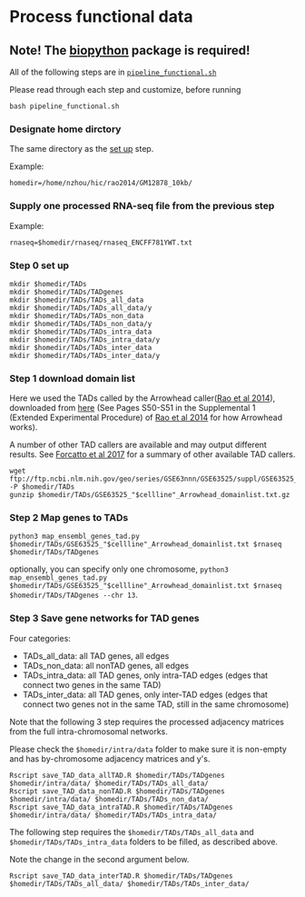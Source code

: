 # Process functional data

## **Note!** The [biopython](https://biopython.org) package is required!

All of the following steps are in [`pipeline_functional.sh`](pipeline_functional.sh) 

Please read through each step and customize, before running

```
bash pipeline_functional.sh
```

### Designate home dirctory

The same directory as the [set up](../0setup/) step.

Example:
```
homedir=/home/nzhou/hic/rao2014/GM12878_10kb/
```

### Supply one processed RNA-seq file from the previous step
Example:
```
rnaseq=$homedir/rnaseq/rnaseq_ENCFF781YWT.txt
```

### Step 0 set up

```
mkdir $homedir/TADs
mkdir $homedir/TADs/TADgenes
mkdir $homedir/TADs/TADs_all_data
mkdir $homedir/TADs/TADs_all_data/y
mkdir $homedir/TADs/TADs_non_data
mkdir $homedir/TADs/TADs_non_data/y
mkdir $homedir/TADs/TADs_intra_data
mkdir $homedir/TADs/TADs_intra_data/y
mkdir $homedir/TADs/TADs_inter_data
mkdir $homedir/TADs/TADs_inter_data/y
```

### Step 1 download domain list

Here we used the TADs called by the Arrowhead caller([Rao et al 2014](https://www.ncbi.nlm.nih.gov/pubmed/25497547)), downloaded from [here](https://www.ncbi.nlm.nih.gov/geo/query/acc.cgi?acc=GSE63525) (See Pages S50-S51 in the Supplemental 1 (Extended Experimental Procedure) of [Rao et al 2014](https://www.ncbi.nlm.nih.gov/pubmed/25497547) for how Arrowhead works).

A number of other TAD callers are available and may output different results. See [Forcatto et al 2017](https://www.ncbi.nlm.nih.gov/pubmed/28604721) for a summary of other available TAD callers.

```
wget ftp://ftp.ncbi.nlm.nih.gov/geo/series/GSE63nnn/GSE63525/suppl/GSE63525_"$cellline"_Arrowhead_domainlist.txt.gz -P $homedir/TADs
gunzip $homedir/TADs/GSE63525_"$cellline"_Arrowhead_domainlist.txt.gz
```


### Step 2 Map genes to TADs

```
python3 map_ensembl_genes_tad.py $homedir/TADs/GSE63525_"$cellline"_Arrowhead_domainlist.txt $rnaseq $homedir/TADs/TADgenes
```
optionally, you can specify only one chromosome, `python3 map_ensembl_genes_tad.py $homedir/TADs/GSE63525_"$cellline"_Arrowhead_domainlist.txt $rnaseq $homedir/TADs/TADgenes --chr 13`.


### Step 3 Save gene networks for TAD genes

Four categories:

  - TADs_all_data: all TAD genes, all edges
  - TADs_non_data: all nonTAD genes, all edges
  - TADs_intra_data: all TAD genes, only intra-TAD edges (edges that connect two genes in the same TAD)
  - TADs_inter_data: all TAD genes, only inter-TAD edges (edges that connect two genes not in the same TAD, still in the same chromosome)

Note that the following 3 step requires the processed adjacency matrices from the full intra-chromosomal networks.

Please check the `$homedir/intra/data` folder to make sure it is non-empty and has by-chromosome adjacency matrices and y's.

```
Rscript save_TAD_data_allTAD.R $homedir/TADs/TADgenes $homedir/intra/data/ $homedir/TADs/TADs_all_data/
Rscript save_TAD_data_nonTAD.R $homedir/TADs/TADgenes $homedir/intra/data/ $homedir/TADs/TADs_non_data/
Rscript save_TAD_data_intraTAD.R $homedir/TADs/TADgenes $homedir/intra/data/ $homedir/TADs/TADs_intra_data/
```

The following step requires the `$homedir/TADs/TADs_all_data` and `$homedir/TADs/TADs_intra_data` folders to be filled, as described above.

Note the change in the second argument below.
```
Rscript save_TAD_data_interTAD.R $homedir/TADs/TADgenes $homedir/TADs/TADs_all_data/ $homedir/TADs/TADs_inter_data/
```
